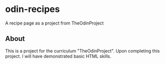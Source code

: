 # odin-recipes
A recipe page  as a project from TheOdinProject

## About 

This is a project for the curriculum "TheOdinProject". Upon 
completing this project. I will have demonstrated basic HTML 
skills.